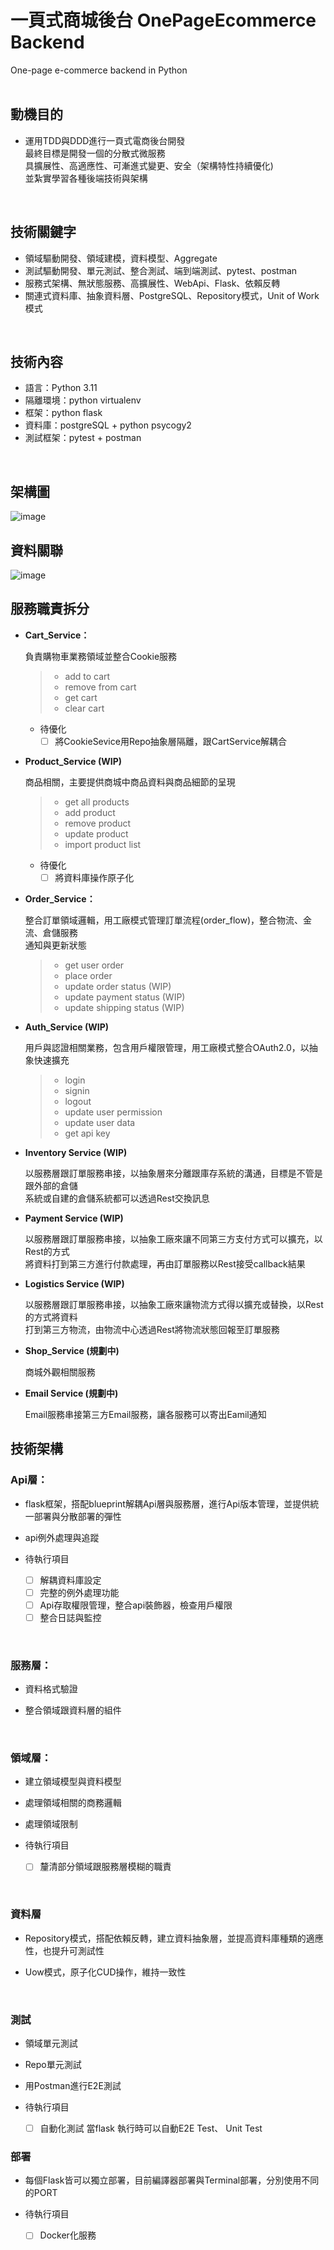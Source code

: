 # 一頁式商城後台 OnePageEcommerce Backend
One-page e-commerce backend in Python
 <br/> 
 <br/>  
## 動機目的
 - 運用TDD與DDD進行一頁式電商後台開發  
最終目標是開發一個的分散式微服務  
具擴展性、高適應性、可漸進式變更、安全（架構特性持續優化)  
並紮實學習各種後端技術與架構  
 <br/> 
 
## 技術關鍵字
 - 領域驅動開發、領域建模，資料模型、Aggregate  
 - 測試驅動開發、單元測試、整合測試、端到端測試、pytest、postman  
 - 服務式架構、無狀態服務、高擴展性、WebApi、Flask、依賴反轉  
 - 關連式資料庫、抽象資料層、PostgreSQL、Repository模式，Unit of Work模式  
 <br/>

## 技術內容
 - 語言：Python 3.11
 - 隔離環境：python virtualenv  
 - 框架：python flask  
 - 資料庫：postgreSQL + python psycogy2  
 - 測試框架：pytest + postman  
 <br/>

## 架構圖
![image](https://github.com/p10588/OnePageEcommerce/assets/12834223/db0c794a-7aa9-4757-aa85-e5ad4456489b)

## 資料關聯
![image](https://github.com/p10588/OnePageEcommerce/assets/12834223/397814de-d6f6-4e0f-98db-45dd6da122e8)

## 服務職責拆分
   
 - **Cart_Service：** 
   
   負責購物車業務領域並整合Cookie服務

   > - add to cart
   > - remove from cart
   > - get cart 
   > - clear cart

   - 待優化
     - [ ] 將CookieSevice用Repo抽象層隔離，跟CartService解耦合

- **Product_Service (WIP)**
  
  商品相關，主要提供商城中商品資料與商品細節的呈現
  
  > - get all products
  > - add product
  > - remove product
  > - update product
  > - import product list
  
  - 待優化
     - [ ] 將資料庫操作原子化

 - **Order_Service：**  

   整合訂單領域邏輯，用工廠模式管理訂單流程(order_flow)，整合物流、金流、倉儲服務  
   通知與更新狀態
   
   > - get user order
   > - place order
   > - update order status (WIP)
   > - update payment status (WIP)
   > - update shipping status (WIP)

 - **Auth_Service (WIP)**
   
   用戶與認證相關業務，包含用戶權限管理，用工廠模式整合OAuth2.0，以抽象快速擴充
   
   > - login
   > - signin
   > - logout
   > - update user permission
   > - update user data
   > - get api key

- **Inventory Service (WIP)**
  
  以服務層跟訂單服務串接，以抽象層來分離跟庫存系統的溝通，目標是不管是跟外部的倉儲  
  系統或自建的倉儲系統都可以透過Rest交換訊息
 
 - **Payment Service (WIP)**
   
   以服務層跟訂單服務串接，以抽象工廠來讓不同第三方支付方式可以擴充，以Rest的方式  
   將資料打到第三方進行付款處理，再由訂單服務以Rest接受callback結果

 - **Logistics Service (WIP)**
   
   以服務層跟訂單服務串接，以抽象工廠來讓物流方式得以擴充或替換，以Rest的方式將資料  
   打到第三方物流，由物流中心透過Rest將物流狀態回報至訂單服務

 - **Shop_Service (規劃中)**
   
   商城外觀相關服務

 - **Email Service (規劃中)**
   
   Email服務串接第三方Email服務，讓各服務可以寄出Eamil通知

## 技術架構

### Api層：
 - flask框架，搭配blueprint解耦Api層與服務層，進行Api版本管理，並提供統一部署與分散部署的彈性
 
 - api例外處理與追蹤
 
 - 待執行項目
      - [ ] 解耦資料庫設定
      - [ ] 完整的例外處理功能
      - [ ] Api存取權限管理，整合api裝飾器，檢查用戶權限
      - [ ] 整合日誌與監控
 <br/>

### 服務層：
 - 資料格式驗證
      
 - 整合領域跟資料層的組件
    
 <br/>
 
### 領域層：
- 建立領域模型與資料模型
 
- 處理領域相關的商務邏輯
      
- 處理領域限制
      
- 待執行項目
  - [ ] 釐清部分領域跟服務層模糊的職責
 <br/>
 
### 資料層
- Repository模式，搭配依賴反轉，建立資料抽象層，並提高資料庫種類的適應性，也提升可測試性

- Uow模式，原子化CUD操作，維持一致性
 <br/>
 
### 測試
- 領域單元測試

- Repo單元測試

- 用Postman進行E2E測試

- 待執行項目
  - [ ] 自動化測試 當flask 執行時可以自動E2E Test、 Unit Test

### 部署
 - 每個Flask皆可以獨立部署，目前編譯器部署與Terminal部署，分別使用不同的PORT
   
 - 待執行項目
   - [ ] Docker化服務





